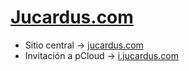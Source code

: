 # [Jucardus.com](https://jucardus.com)

* Sitio central → [jucardus.com](https://jucardus.com)
* Invitación a pCloud → [i.jucardus.com](https://i.jucardus.com)
